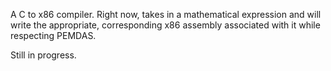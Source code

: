 A C to x86 compiler. Right now, takes in a mathematical expression and will write the appropriate, corresponding x86 assembly associated with it while respecting PEMDAS. 

Still in progress. 
